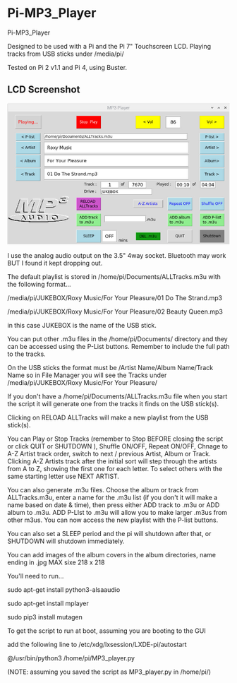 # Pi-MP3_Player
Pi-MP3_Player

Designed to be used with a Pi and the Pi 7" Touchscreen LCD. Playing tracks from USB sticks under /media/pi/

Tested on Pi 2 v1.1 and Pi 4, using Buster.

## LCD Screenshot

![screenshot](lcd.jpg)

I use the analog audio output on the 3.5" 4way socket. Bluetooth may work BUT I found it kept dropping out.

The default playlist is stored in  /home/pi/Documents/ALLTracks.m3u with the following format...

/media/pi/JUKEBOX/Roxy Music/For Your Pleasure/01 Do The Strand.mp3

/media/pi/JUKEBOX/Roxy Music/For Your Pleasure/02 Beauty Queen.mp3

in this case JUKEBOX is the name of the USB stick. 

You can put other .m3u files in the /home/pi/Documents/ directory and they can be accessed using the P-List buttons.
Remember to include the full path to the tracks.

On the USB sticks the format must be /Artist Name/Album Name/Track Name 
so in File Manager you will see the Tracks under /media/pi/JUKEBOX/Roxy Music/For Your Pleasure/

If you don't have a /home/pi/Documents/ALLTracks.m3u file when you start the script it will generate one from the tracks it finds on the USB stick(s).

Clicking on RELOAD ALLTracks will make a new playlist from the USB stick(s).

You can Play or Stop Tracks (remember to Stop BEFORE closing the script or click QUIT or SHUTDOWN ), Shuffle ON/OFF, Repeat ON/OFF, Chnage to A-Z Artist track order, switch to next / previous Artist, Album or Track.
Clicking A-Z Artists track after the initial sort will step through the artists from A to Z, showing the first one for each letter. To select others with the same starting letter use NEXT ARTIST.

You can also generate .m3u files. Choose the album or track from ALLTracks.m3u, enter a name for the .m3u list (if you don't it will make a name based on date & time), then press either ADD track to .m3u or ADD album to .m3u. ADD P-LIst to .m3u will allow you to make larger .m3us from other m3us. You can now access the new playlist with the P-list buttons.

You can also set a SLEEP period and the pi will shutdown after that, or SHUTDOWN will shutdown immediately.

You can add images of the album covers in the album directories, name ending in .jpg MAX sixe 218 x 218

You'll need to run...

sudo apt-get install python3-alsaaudio

sudo apt-get install mplayer

sudo pip3 install mutagen

To get the script to run at boot, assuming you are booting to the GUI

add the following line to /etc/xdg/lxsession/LXDE-pi/autostart

@/usr/bin/python3 /home/pi/MP3_player.py 

(NOTE: assuming you saved the script as MP3_player.py in /home/pi/)
